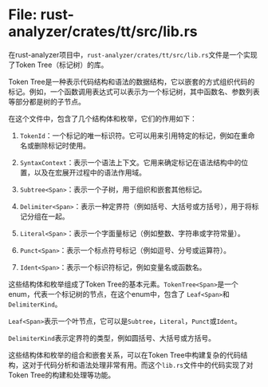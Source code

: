 # File: rust-analyzer/crates/tt/src/lib.rs

在rust-analyzer项目中，`rust-analyzer/crates/tt/src/lib.rs`文件是一个实现了Token Tree（标记树）的库。

Token Tree是一种表示代码结构和语法的数据结构，它以嵌套的方式组织代码的标记。例如，一个函数调用表达式可以表示为一个标记树，其中函数名、参数列表等部分都是树的子节点。

在这个文件中，包含了几个结构体和枚举，它们的作用如下：

1. `TokenId`：一个标记的唯一标识符。它可以用来引用特定的标记，例如在重命名或删除标记时使用。

2. `SyntaxContext`：表示一个语法上下文。它用来确定标记在语法结构中的位置，以及在宏展开过程中的语法作用域。

3. `Subtree<Span>`：表示一个子树，用于组织和嵌套其他标记。

4. `Delimiter<Span>`：表示一种定界符（例如括号、大括号或方括号），用于将标记分组在一起。

5. `Literal<Span>`：表示一个字面量标记（例如整数、字符串或字符常量）。

6. `Punct<Span>`：表示一个标点符号标记（例如逗号、分号或运算符）。

7. `Ident<Span>`：表示一个标识符标记，例如变量名或函数名。

这些结构体和枚举组成了Token Tree的基本元素。`TokenTree<Span>`是一个enum，代表一个标记树的节点，在这个enum中，包含了 `Leaf<Span>`和 `DelimiterKind`。

`Leaf<Span>`表示一个叶节点，它可以是`Subtree`，`Literal`，`Punct`或`Ident`。

`DelimiterKind`表示定界符的类型，例如圆括号、大括号或方括号。

这些结构体和枚举的组合和嵌套关系，可以在Token Tree中构建复杂的代码结构，这对于代码分析和语法处理非常有用。而这个`lib.rs`文件中的代码实现了对Token Tree的构建和处理等功能。

